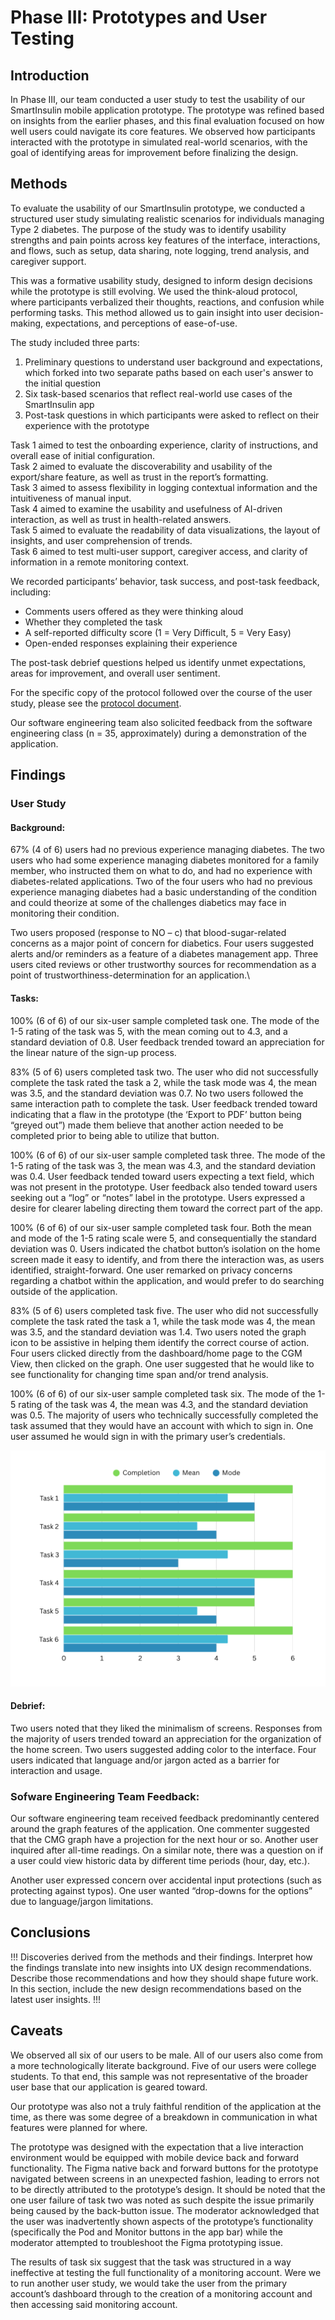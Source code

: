 # Phase III: Prototypes and User Testing

## Introduction

In Phase III, our team conducted a user study to test the usability of our SmartInsulin mobile application prototype. The prototype was refined based on insights from the earlier phases, and this final evaluation focused on how well users could navigate its core features. We observed how participants interacted with the prototype in simulated real-world scenarios, with the goal of identifying areas for improvement before finalizing the design.

## Methods

To evaluate the usability of our SmartInsulin prototype, we conducted a structured user study simulating realistic scenarios for individuals managing Type 2 diabetes. The purpose of the study was to identify usability strengths and pain points across key features of the interface, interactions, and flows, such as setup, data sharing, note logging, trend analysis, and caregiver support.

This was a formative usability study, designed to inform design decisions while the prototype is still evolving. We used the think-aloud protocol, where participants verbalized their thoughts, reactions, and confusion while performing tasks. This method allowed us to gain insight into user decision-making, expectations, and perceptions of ease-of-use.

The study included three parts:

1. Preliminary questions to understand user background and expectations, which forked into two separate paths based on each user's answer to the initial question
2. Six task-based scenarios that reflect real-world use cases of the SmartInsulin app
3. Post-task questions in which participants were asked to reflect on their experience with the prototype

Task 1 aimed to test the onboarding experience, clarity of instructions, and overall ease of initial configuration.\
Task 2 aimed to evaluate the discoverability and usability of the export/share feature, as well as trust in the report’s formatting.\
Task 3 aimed to assess flexibility in logging contextual information and the intuitiveness of manual input.\
Task 4 aimed to examine the usability and usefulness of AI-driven interaction, as well as trust in health-related answers.\
Task 5 aimed to evaluate the readability of data visualizations, the layout of insights, and user comprehension of trends.\
Task 6 aimed to test multi-user support, caregiver access, and clarity of information in a remote monitoring context.

We recorded participants’ behavior, task success, and post-task feedback, including:
- Comments users offered as they were thinking aloud
- Whether they completed the task
- A self-reported difficulty score (1 = Very Difficult, 5 = Very Easy)
- Open-ended responses explaining their experience

The post-task debrief questions helped us identify unmet expectations, areas for improvement, and overall user sentiment.

For the specific copy of the protocol followed over the course of the user study, please see the [protocol document](https://github.com/ChicoState/smartinsulin-ux/blob/main/phaseIII/SmartInsulin%20User%20Study%20Protocol.pdf).

Our software engineering team also solicited feedback from the software engineering class (n = 35, approximately) during a demonstration of the application.

## Findings
### User Study
#### __Background:__
67% (4 of 6) users had no previous experience managing diabetes. The two users who had some experience managing diabetes monitored for a family member, who instructed them on what to do, and had no experience with diabetes-related applications. Two of the four users who had no previous experience managing diabetes had a basic understanding of the condition and could theorize at some of the challenges diabetics may face in monitoring their condition.

Two users proposed (response to NO – c) that blood-sugar-related concerns as a major point of concern for diabetics. Four users suggested alerts and/or reminders as a feature of a diabetes management app. Three users cited reviews or other trustworthy sources for recommendation as a point of trustworthiness-determination for an application.\

#### __Tasks:__
100% (6 of 6) of our six-user sample completed task one. The mode of the 1-5 rating of the task was 5, with the mean coming out to 4.3, and a standard deviation of 0.8. User feedback trended toward an appreciation for the linear nature of the sign-up process.

83% (5 of 6) users completed task two. The user who did not successfully complete the task rated the task a 2, while the task mode was 4, the mean was 3.5, and the standard deviation was 0.7. No two users followed the same interaction path to complete the task. User feedback trended toward indicating that a flaw in the prototype (the ‘Export to PDF’ button being “greyed out”) made them believe that another action needed to be completed prior to being able to utilize that button.

100% (6 of 6) of our six-user sample completed task three. The mode of the 1-5 rating of the task was 3, the mean was 4.3, and the standard deviation was 0.4. User feedback tended toward users expecting a text field, which was not present in the prototype. User feedback also tended toward users seeking out a “log” or “notes” label in the prototype. Users expressed a desire for clearer labeling directing them toward the correct part of the app.

100% (6 of 6) of our six-user sample completed task four. Both the mean and mode of the 1-5 rating scale were 5, and consequentially the standard deviation was 0. Users indicated the chatbot button’s isolation on the home screen made it easy to identify, and from there the interaction was, as users identified, straight-forward. One user remarked on privacy concerns regarding a chatbot within the application, and would prefer to do searching outside of the application.

83% (5 of 6) users completed task five. The user who did not successfully complete the task rated the task a 1, while the task mode was 4, the mean was 3.5, and the standard deviation was 1.4. Two users noted the graph icon to be assistive in helping them identify the correct course of action. Four users clicked directly from the dashboard/home page to the CGM View, then clicked on the graph. One user suggested that he would like to see functionality for changing time span and/or trend analysis.

100% (6 of 6) of our six-user sample completed task six. The mode of the 1-5 rating of the task was 4, the mean was 4.3, and the standard deviation was 0.5. The majority of users who technically successfully completed the task assumed that they would have an account with which to sign in. One user assumed he would sign in with the primary user’s credentials.

![graph visualizing the findings of the task quantitative results](Graph.png)

#### __Debrief:__
Two users noted that they liked the minimalism of screens. Responses from the majority of users trended toward an appreciation for the organization of the home screen. Two users suggested adding color to the interface. Four users indicated that language and/or jargon acted as a barrier for interaction and usage.

### __Sofware Engineering Team Feedback:__
Our software engineering team received feedback predominantly centered around the graph features of the application. One commenter suggested that the CMG graph have a projection for the next hour or so. Another user inquired after all-time readings. On a similar note, there was a question on if a user could view historic data by different time periods (hour, day, etc.).

Another user expressed concern over accidental input protections (such as protecting against typos). One user wanted “drop-downs for the options” due to language/jargon limitations.


## Conclusions

!!! Discoveries derived from the methods and their findings. Interpret how the findings translate into new insights into UX design recommendations. Describe those recommendations and how they should shape future work. In this section, include the new design recommendations based on the latest user insights. !!!

## Caveats

We observed all six of our users to be male. All of our users also come from a more technologically literate background. Five of our users were college students. To that end, this sample was not representative of the broader user base that our application is geared toward.

Our prototype was also not a truly faithful rendition of the application at the time, as there was some degree of a breakdown in communication in what features were planned for where.

The prototype was designed with the expectation that a live interaction environment would be equipped with mobile device back and forward functionality. The Figma native back and forward buttons for the prototype navigated between screens in an unexpected fashion, leading to errors not to be directly attributed to the prototype’s design. It should be noted that the one user failure of task two was noted as such despite the issue primarily being caused by the back-button issue. The moderator acknowledged that the user was inadvertently shown aspects of the prototype’s functionality (specifically the Pod and Monitor buttons in the app bar) while the moderator attempted to troubleshoot the Figma prototyping issue.

The results of task six suggest that the task was structured in a way ineffective at testing the full functionality of a monitoring account. Were we to run another user study, we would take the user from the primary account’s dashboard through to the creation of a monitoring account and then accessing said monitoring account.
